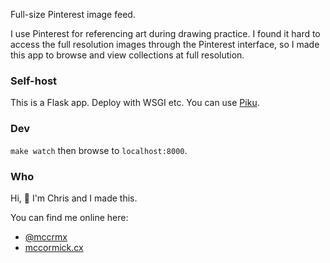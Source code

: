 Full-size Pinterest image feed.

I use Pinterest for referencing art during drawing practice. I found it hard to access the full resolution images through the Pinterest interface, so I made this app to browse and view collections at full resolution.

### Self-host

This is a Flask app. Deploy with WSGI etc. You can use [Piku](https://piku.github.io/).

### Dev

`make watch` then browse to `localhost:8000`.

### Who

Hi, 👋 I'm Chris and I made this.

You can find me online here:

* [@mccrmx](https://twitter.com/mccrmx)
* [mccormick.cx](https://mccormick.cx/)

